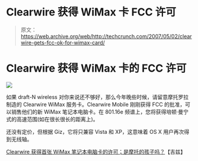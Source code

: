 # Clearwire 获得 WiMax 卡 FCC 许可

> 原文：<https://web.archive.org/web/http://techcrunch.com/2007/05/02/clearwire-gets-fcc-ok-for-wimax-card/>

# Clearwire 获得 WiMax 卡的 FCC 许可

![](img/3190ae7a542968b301c70fe60293e94a.png)

如果 draft-N wireless 对你来说还不够好，那么今年晚些时候，请留意摩托罗拉制造的 Clearwire WiMax 服务卡。Clearwire Mobile 刚刚获得 FCC 的批准，可以销售他们的新 WiMax 笔记本电脑卡。在 801.16e 频谱上，您将获得培顿·曼宁式的高速范围(如在很长很长的距离上)。

还没有定价，但根据 Giz，它将只兼容 Vista 和 XP，这意味着 OS X 用户再次得到无线轴。

[Clearwire 获得首张 WiMax 笔记本电脑卡的许可；是摩托的孩子吗？](https://web.archive.org/web/20130628193522/http://gizmodo.com/gadgets/wimax-for-your-lappy/clearwire-cleared-for-first-wimax-laptop-card-is-it-motos-baby-257052.php)【吉兹】